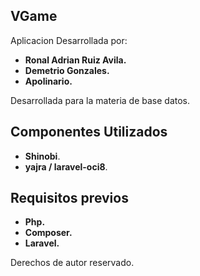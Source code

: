 
## VGame

Aplicacion Desarrollada por:

- **Ronal Adrian Ruiz Avila.**
- **Demetrio Gonzales.**
- **Apolinario.**

Desarrollada para la materia de base datos.

## Componentes Utilizados

- **Shinobi**.
- **yajra / laravel-oci8**.

## Requisitos previos

- **Php.**
- **Composer.**
- **Laravel.**

Derechos de autor reservado.
